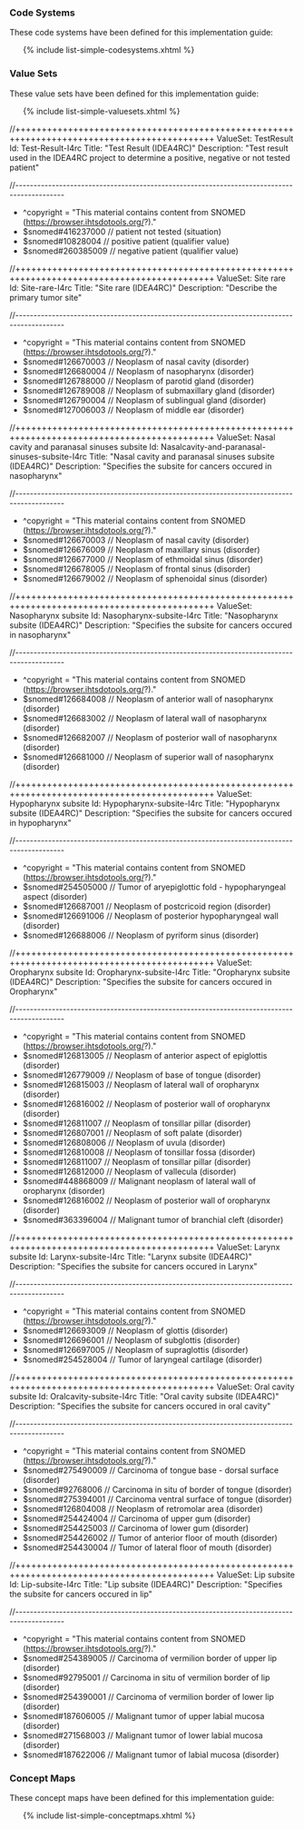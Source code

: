 ### Code Systems

These code systems have been defined for this implementation guide:
<ul>{% include list-simple-codesystems.xhtml %}</ul>

### Value Sets

These value sets have been defined for this implementation guide:
<ul>{% include list-simple-valuesets.xhtml %}</ul>

//++++++++++++++++++++++++++++++++++++++++++++++++++++++++++++++++++++++++++++++++++++++++++++
ValueSet: TestResult
Id: Test-Result-I4rc
Title: "Test Result (IDEA4RC)"
Description: "Test result used in the IDEA4RC project to determine a positive, negative or not tested patient"

//-------------------------------------------------------------------------------------------
* ^copyright = "This material contains content from SNOMED (https://browser.ihtsdotools.org/?)."
* $snomed#416237000 // patient not tested (situation)
* $snomed#10828004 // positive patient (qualifier value)
* $snomed#260385009 // negative patient (qualifier value)

//++++++++++++++++++++++++++++++++++++++++++++++++++++++++++++++++++++++++++++++++++++++++++++
ValueSet: Site rare
Id: Site-rare-I4rc
Title: "Site rare (IDEA4RC)"
Description: "Describe the primary tumor site"

//-------------------------------------------------------------------------------------------
* ^copyright = "This material contains content from SNOMED (https://browser.ihtsdotools.org/?)."
* $snomed#126670003 // Neoplasm of nasal cavity (disorder)
* $snomed#126680004 // Neoplasm of nasopharynx (disorder)
* $snomed#126788000 // Neoplasm of parotid gland (disorder)
* $snomed#126789008 // Neoplasm of submaxillary gland (disorder)
* $snomed#126790004 // Neoplasm of sublingual gland (disorder)
* $snomed#127006003 // Neoplasm of middle ear (disorder)


//++++++++++++++++++++++++++++++++++++++++++++++++++++++++++++++++++++++++++++++++++++++++++++
ValueSet: Nasal cavity and paranasal sinuses subsite
Id: Nasalcavity-and-paranasal-sinuses-subsite-I4rc
Title: "Nasal cavity and paranasal sinuses subsite (IDEA4RC)"
Description: "Specifies the subsite for cancers occured in nasopharynx"

//-------------------------------------------------------------------------------------------
* ^copyright = "This material contains content from SNOMED (https://browser.ihtsdotools.org/?)."
* $snomed#126670003 // Neoplasm of nasal cavity (disorder)
* $snomed#126676009 // Neoplasm of maxillary sinus (disorder)
* $snomed#126677000 // Neoplasm of ethmoidal sinus (disorder)
* $snomed#126678005 // Neoplasm of frontal sinus (disorder)
* $snomed#126679002 // Neoplasm of sphenoidal sinus (disorder)


//++++++++++++++++++++++++++++++++++++++++++++++++++++++++++++++++++++++++++++++++++++++++++++
ValueSet: Nasopharynx subsite
Id: Nasopharynx-subsite-I4rc
Title: "Nasopharynx subsite (IDEA4RC)"
Description: "Specifies the subsite for cancers occured in nasopharynx"

//-------------------------------------------------------------------------------------------
* ^copyright = "This material contains content from SNOMED (https://browser.ihtsdotools.org/?)."
* $snomed#126684008 // Neoplasm of anterior wall of nasopharynx (disorder)
* $snomed#126683002 // Neoplasm of lateral wall of nasopharynx (disorder)
* $snomed#126682007 // Neoplasm of posterior wall of nasopharynx (disorder)
* $snomed#126681000 // Neoplasm of superior wall of nasopharynx (disorder)

//++++++++++++++++++++++++++++++++++++++++++++++++++++++++++++++++++++++++++++++++++++++++++++
ValueSet: Hypopharynx subsite
Id: Hypopharynx-subsite-I4rc
Title: "Hypopharynx subsite (IDEA4RC)"
Description: "Specifies the subsite for cancers occured in hypopharynx"

//-------------------------------------------------------------------------------------------
* ^copyright = "This material contains content from SNOMED (https://browser.ihtsdotools.org/?)."
* $snomed#254505000 // Tumor of aryepiglottic fold - hypopharyngeal aspect (disorder)
* $snomed#126687001 // Neoplasm of postcricoid region (disorder)
* $snomed#126691006 // Neoplasm of posterior hypopharyngeal wall (disorder)
* $snomed#126688006 // Neoplasm of pyriform sinus (disorder)

//++++++++++++++++++++++++++++++++++++++++++++++++++++++++++++++++++++++++++++++++++++++++++++
ValueSet: Oropharynx subsite
Id: Oropharynx-subsite-I4rc
Title: "Oropharynx subsite (IDEA4RC)"
Description: "Specifies the subsite for cancers occured in Oropharynx"

//-------------------------------------------------------------------------------------------
* ^copyright = "This material contains content from SNOMED (https://browser.ihtsdotools.org/?)."
* $snomed#126813005 // Neoplasm of anterior aspect of epiglottis (disorder)
* $snomed#126779009 // Neoplasm of base of tongue (disorder)
* $snomed#126815003 // Neoplasm of lateral wall of oropharynx (disorder)
* $snomed#126816002 // Neoplasm of posterior wall of oropharynx (disorder)
* $snomed#126811007 // Neoplasm of tonsillar pillar (disorder)
* $snomed#126807001 // Neoplasm of soft palate (disorder)
* $snomed#126808006 // Neoplasm of uvula (disorder)
* $snomed#126810008 // Neoplasm of tonsillar fossa (disorder)
* $snomed#126811007 // Neoplasm of tonsillar pillar (disorder)
* $snomed#126812000 // Neoplasm of vallecula (disorder)
* $snomed#448868009 // Malignant neoplasm of lateral wall of oropharynx (disorder)
* $snomed#126816002 // Neoplasm of posterior wall of oropharynx (disorder)
* $snomed#363396004 // Malignant tumor of branchial cleft (disorder)


//++++++++++++++++++++++++++++++++++++++++++++++++++++++++++++++++++++++++++++++++++++++++++++
ValueSet: Larynx subsite
Id: Larynx-subsite-I4rc
Title: "Larynx subsite (IDEA4RC)"
Description: "Specifies the subsite for cancers occured in Larynx"

//-------------------------------------------------------------------------------------------
* ^copyright = "This material contains content from SNOMED (https://browser.ihtsdotools.org/?)."
* $snomed#126693009 // Neoplasm of glottis (disorder)
* $snomed#126696001 // Neoplasm of subglottis (disorder)
* $snomed#126697005 // Neoplasm of supraglottis (disorder)
* $snomed#254528004 // Tumor of laryngeal cartilage (disorder)

//++++++++++++++++++++++++++++++++++++++++++++++++++++++++++++++++++++++++++++++++++++++++++++
ValueSet: Oral cavity subsite
Id: Oralcavity-subsite-I4rc
Title: "Oral cavity subsite (IDEA4RC)"
Description: "Specifies the subsite for cancers occured in oral cavity"

//-------------------------------------------------------------------------------------------
* ^copyright = "This material contains content from SNOMED (https://browser.ihtsdotools.org/?)."
* $snomed#275490009 // Carcinoma of tongue base - dorsal surface (disorder)
* $snomed#92768006 // Carcinoma in situ of border of tongue (disorder)
* $snomed#275394001 // Carcinoma ventral surface of tongue (disorder)
* $snomed#126804008 // Neoplasm of retromolar area (disorder)
* $snomed#254424004 // Carcinoma of upper gum (disorder)
* $snomed#254425003 // Carcinoma of lower gum (disorder)
* $snomed#254426002 // Tumor of anterior floor of mouth (disorder) 
* $snomed#254430004 // Tumor of lateral floor of mouth (disorder)



//++++++++++++++++++++++++++++++++++++++++++++++++++++++++++++++++++++++++++++++++++++++++++++
ValueSet: Lip subsite
Id: Lip-subsite-I4rc
Title: "Lip subsite (IDEA4RC)"
Description: "Specifies the subsite for cancers occured in lip"

//-------------------------------------------------------------------------------------------
* ^copyright = "This material contains content from SNOMED (https://browser.ihtsdotools.org/?)."
* $snomed#254389005 // Carcinoma of vermilion border of upper lip (disorder)
* $snomed#92795001 // Carcinoma in situ of vermilion border of lip (disorder)
* $snomed#254390001 // Carcinoma of vermilion border of lower lip (disorder)
* $snomed#187606005 // Malignant tumor of upper labial mucosa (disorder)
* $snomed#271568003 // Malignant tumor of lower labial mucosa (disorder)
* $snomed#187622006 // Malignant tumor of labial mucosa (disorder)









### Concept Maps

These concept maps have been defined for this implementation guide:
<ul>{% include list-simple-conceptmaps.xhtml %}</ul>